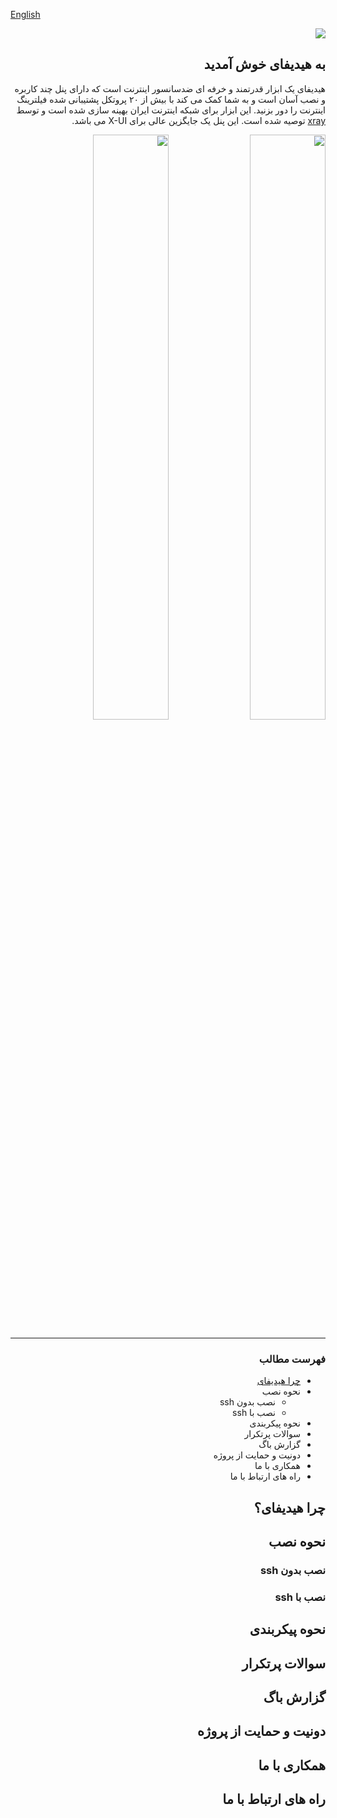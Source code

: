 
[English](https://github.com/hiddify/hiddify-config#readme)

<div dir="rtl" markdown="1">

<img src="https://user-images.githubusercontent.com/125398461/227777845-a4d0f86b-faa2-4f2b-a410-4aa5f68bfe19.png" dir="rtl" />

## به هیدیفای خوش آمدید
هیدیفای یک ابزار قدرتمند و خرفه ای ضدسانسور اینترنت است که دارای پنل چند کاربره و نصب آسان است و به شما کمک می کند با بیش از ۲۰ پروتکل پشتیبانی شده فیلترینگ اینترنت را دور بزنید. این ابزار برای شبکه اینترنت ایران بهینه سازی شده است و توسط [xray](https://github.com/XTLS/Xray-core) توصیه شده است. این پنل یک جایگزین عالی برای X-UI می باشد.

<img width="49%" src="https://user-images.githubusercontent.com/125398461/227777647-01d249bf-d3c2-4cc6-a591-543d9826f5b1.png" />
<img width="49%" src="https://user-images.githubusercontent.com/125398461/227777629-47ca8877-40b2-43e8-b6c3-27a869c5d786.png" />





***
### فهرست مطالب
- [چرا هیدیفای](https://github.com/hiddify/hiddify-config/edit/main/README_fa.md#%D9%86%D8%AD%D9%88%D9%87-%D9%86%D8%B5%D8%A8)
- نحوه نصب
    - نصب بدون ssh
    - نصب با ssh
- نحوه پیکربندی
- سوالات پرتکرار
- گزارش باگ
- دونیت و حمایت از پروژه
- همکاری با ما
- راه های ارتباط با ما

## چرا هیدیفای؟

## نحوه نصب

### نصب بدون ssh

### نصب با ssh

## نحوه پیکربندی

## سوالات پرتکرار

## گزارش باگ

## دونیت و حمایت از پروژه

## همکاری با ما

## راه های ارتباط با ما


</div>
